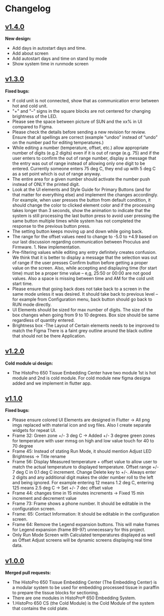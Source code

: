 # Changelog

## [v1.4.0](2023-07-10)

**New design:**
- Add days in autostart days and time.
- Add about screen
- Add autostart days and time on stand by mode
- Show system time in runmode screen


## [v1.3.0](2023-07-05)

**Fixed bugs:**
- If cold unit is not connected, show that as communication error between hot and cold unit.
- "+" and "–" signs in the square blocks are not centered for changing brightness of the LED.
- Please see the space between picture of SUN and the xx% in UI compared to Figma.
- Please check the details before sending a new revision for review.  Ensure that all spellings are correct (example “undoo” instead of “undo” on the number pad for editing temperatures.)
- While editing a number (temperature, offset, etc.) allow appropriate number of digits (e.g.2 digits) even if it is out of range (e.g. 75) and if the user enters to confirm the out of range number, display a message that the entry was out of range instead of allowing only one digit to be entered.  Currently someone enters 75 deg C, they end up with 5 deg C as a set point which is out of range anyway.
- The entire area for a given number should activate the number push instead of ONLY the printed digit.
- Look at the UI elements and Style Guide for Primary Buttons (and for that matter for everything else) and implement the changes accordingly.  For example, when user presses the button from default condition, it should change the color to clicked element color and if the processing takes longer than 3 seconds, show the animation to indicate that the system is still processing the last button press to avoid user pressing the same button multiple times while system has not completed the response to the previous button press.
- The setting button keeps moving up and down while going back.
- The range for the offset values need to change to -5.0 to +4.9 based on our last discussion regarding communication between Proculus and Firmware.    1. New implementation.
- Pre-filtering values while editing any entry definitely creates confusion.  We think that it is better to display a message that the selection was out of range if the user presses Confirm button before getting a proper value on the screen.  Also, while accepting and displaying time (for start time) must be a proper time value – e,g, 25:50 or 00:00 are not good values.  Also a space is missing between time and AM for the cold unit start time.
- Please ensure that going back does not take back to a screen in the same mode unless it was desired.  It should take back to previous level – for example from Configuration menu, back button should go back to RUN mode directly.
- UI Elements should be sized for max number of digits. The size of the box changes when going from 9 to 10 degrees. Box size should be same regardless of quantity entered.
- Brightness box -The Layout of Certain elements needs to be improved to match the Figma There is a faint grey outline around the black outline that should not be there Application.

  
## [v1.2.0](2023-06-28)

**Cold module ui design:**
- The HistoPro 650 Tissue Embedding Center have two module 1st is hot module and 2nd is cold module. For cold module new figma designa added and we implement in flutter app.


## [v1.1.0](2023-06-10)

**Fixed bugs:**
- Please ensure colored UI Elements are designed in Flutter -> All png imgs replaced with material icon and svg files. Also I create separate widgets for
   repeat UI.
- Frame 32: Green zone +/- 3 deg C -> Added +/- 3 degree green zones for temperature with user mmsg on high and low value touch for 40 to 70 degree
- Frame 45: Instead of stating Run Mode, it should mention Adjust LED Brightness -> Title rename
- Frame 56: Display Measured temperature + offset value to allow user to match the actual temperature to displayed temperature.
   Offset range +/- 7 deg C in 0.1 deg C increment. Change Delete key to +/-. Always enter 2 digits and any additional digit makes the
   older number roll to the left and being ignored. For example entering 12 means 1.2 deg C, entering 125 means 2.5 deg C -> Set +/- 7 dec offset value
- Frame 44:  changes time in 15 minutes increments -> Fixed 15 min increment and decrement value
- Frame 73: Frame shows a phone number. It should be editable in the configuration screen.
- Frame: 65: Contact Information: It should be editable in the configuration screen.
- Frame 64: Remove the Legend expansion buttons. This will make frames for Legend expansion (frame 89-97) unnecessary for this project.
- Only Run Mode Screen with Calculated temperatures displayed as well as Offset Adjust screens will be dynamic screens displaying real time data.


## [v1.0.0](2023-05-15)
**Merged pull requests:**
- The HistoPro 650 Tissue Embedding Center (The Embedding Center) is a modular system to be used for embedding processed tissue in paraffin to prepare the tissue blocks for sectioning.
- There are one modules in HistoPro® 650 Embedding System.
- 1.HistoPro 650 CS (the Cold Module) is the Cold Module of the system that contains the cold plate.
